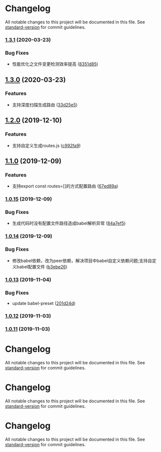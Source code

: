 # Changelog

All notable changes to this project will be documented in this file. See [standard-version](https://github.com/conventional-changelog/standard-version) for commit guidelines.

### [1.3.1](https://github.com/hxfdarling/webpack-route-plugin/compare/v1.3.0...v1.3.1) (2020-03-23)


### Bug Fixes

* 性能优化之文件变更检测效率提高 ([8351d85](https://github.com/hxfdarling/webpack-route-plugin/commit/8351d858d65fd7e893f1a17f6c13f9531f21b499))

## [1.3.0](https://github.com/hxfdarling/webpack-route-plugin/compare/v1.2.0...v1.3.0) (2020-03-23)


### Features

* 支持深度扫描生成路由 ([33d25e5](https://github.com/hxfdarling/webpack-route-plugin/commit/33d25e5acb565f1aefe405dfa5fa6395b7a024a5))

## [1.2.0](https://github.com/hxfdarling/webpack-route-plugin/compare/v1.1.0...v1.2.0) (2019-12-10)


### Features

* 支持自定义生成routes.js ([c992fa9](https://github.com/hxfdarling/webpack-route-plugin/commit/c992fa91698b8a8fe64434a8834bfcb049287724))

## [1.1.0](https://github.com/hxfdarling/webpack-route-plugin/compare/v1.0.15...v1.1.0) (2019-12-09)


### Features

* 支持export const routes=[]的方式配置路由 ([67ed89a](https://github.com/hxfdarling/webpack-route-plugin/commit/67ed89a3f874875157c76dff3ce0c7e98390894e))

### [1.0.15](https://github.com/hxfdarling/webpack-route-plugin/compare/v1.0.14...v1.0.15) (2019-12-09)


### Bug Fixes

* 生成代码时没有配置文件路径造成babel解析异常 ([84a7ef5](https://github.com/hxfdarling/webpack-route-plugin/commit/84a7ef5dc54f516b60d38ab43113da9c6e57513f))

### [1.0.14](https://github.com/hxfdarling/webpack-route-plugin/compare/v1.0.13...v1.0.14) (2019-12-09)


### Bug Fixes

* 修改babel依赖，改为peer依赖，解决项目中babel自定义依赖问题;支持自定义babel配置文件 ([b3ebe26](https://github.com/hxfdarling/webpack-route-plugin/commit/b3ebe263609eb537050821aff5702534d82a9a8a))

### [1.0.13](https://github.com/hxfdarling/webpack-route-plugin/compare/v1.0.12...v1.0.13) (2019-11-04)


### Bug Fixes

* update babel-preset ([201d24d](https://github.com/hxfdarling/webpack-route-plugin/commit/201d24dd81a5590123bc4e62f56da722e7b5994a))

### [1.0.12](https://github.com/hxfdarling/webpack-route-plugin/compare/v1.0.10...v1.0.12) (2019-11-03)

### [1.0.11](https://github.com/hxfdarling/webpack-route-plugin/compare/v1.0.10...v1.0.11) (2019-11-03)

# Changelog

All notable changes to this project will be documented in this file. See [standard-version](https://github.com/conventional-changelog/standard-version) for commit guidelines.

# Changelog

All notable changes to this project will be documented in this file. See [standard-version](https://github.com/conventional-changelog/standard-version) for commit guidelines.

# Changelog

All notable changes to this project will be documented in this file. See [standard-version](https://github.com/conventional-changelog/standard-version) for commit guidelines.
